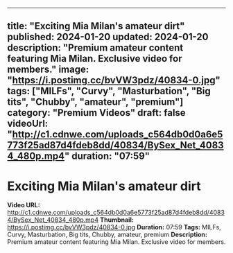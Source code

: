 
---
title: "Exciting Mia Milan's amateur dirt"
published: 2024-01-20
updated: 2024-01-20
description: "Premium amateur content featuring Mia Milan. Exclusive video for members."
image: "https://i.postimg.cc/bvVW3pdz/40834-0.jpg"
tags: ["MILFs", "Curvy", "Masturbation", "Big tits", "Chubby", "amateur", "premium"]
category: "Premium Videos"
draft: false
videoUrl: "http://c1.cdnwe.com/uploads_c564db0d0a6e5773f25ad87d4fdeb8dd/40834/BySex_Net_40834_480p.mp4"
duration: "07:59"
---

# Exciting Mia Milan's amateur dirt

**Video URL:** http://c1.cdnwe.com/uploads_c564db0d0a6e5773f25ad87d4fdeb8dd/40834/BySex_Net_40834_480p.mp4
**Thumbnail:** https://i.postimg.cc/bvVW3pdz/40834-0.jpg
**Duration:** 07:59
**Tags:** MILFs, Curvy, Masturbation, Big tits, Chubby, amateur, premium
**Description:** Premium amateur content featuring Mia Milan. Exclusive video for members.
